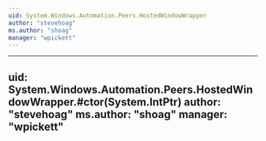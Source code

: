 ```yaml
---
uid: System.Windows.Automation.Peers.HostedWindowWrapper
author: "stevehoag"
ms.author: "shoag"
manager: "wpickett"
---
```


---
uid: System.Windows.Automation.Peers.HostedWindowWrapper.#ctor(System.IntPtr)
author: "stevehoag"
ms.author: "shoag"
manager: "wpickett"
---
